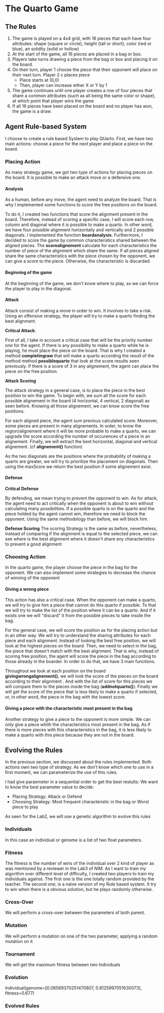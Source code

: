 # The Quarto Game

## The Rules
1. The game is played on a 4x4 grid, with 16 pieces that each have four attributes: shape (square or circle), height (tall or short), color (red or blue), an solidity (solid or hollow)
2. At the start of the game, all 16 pieces are placed in a bag or box.
3. Players take turns drawing a piece from the bag or box and placing it on the board.
4. On their turn, player 1 choose the piece that their opponent will place on their next turn. Player 2 c places piece
    * Piece starts at (0,0)
    * Then, player can increase either X or Y by 1
5. The game continues until one player creates a row of four pieces that share a common attributes (such as all being the same color or shape), at which point that player wins the game
6. If all 16 pieces have been placed on the board and no player has won, the game is a draw.

## Agent Rule-based System
I choose to create a rule based System to play QUarto. First, we have two main actions: choose a piece for the next player and place a piece on the board. 
### Placing Action
As many strategy game, we got two type of actions for placing pieces on the board. It is possible to make an attack move or a defensive one.


#### Analysis
As a human, before any move, the agent need to analyze the board. That is why I implemented some functions to score the free positions on the board. 

To do it, I created two functions that score the alignment present in the board. Therefore, instead of scoring a specific case, I will score each row, column and diagonal where it is possible to make a quarto. In other word, we have four possible alignment horizontally and vertically and 2 possible diagonals. I implemented the function **boardanalysis**. Furthermore, I decided to score the game by common characteristics shared between the aligned pieces. The **scorealignement** calculate for each characteristics the number of piece of the alignment which share the same. If all pieces aligned share the same characteristics with the piece chosen by the opponent, we can give a score to the piece. Otherwise, the characteristic is discarded. 

#### Beginning of the game
At the beginning of the game, we don't know where to play, so we can force the player to play in the diagonal.

#### Attack
Attack consist of making a move in order to win. It involves to take a risk. Using an offensive strategy, the player will try to make a quarto finding the best alignment. 


**Critical Attack**:

First of all, I take in account a critical case that will be the priority number one for the agent. If there is any possibility to make a quarto while he is playing, he must place the piece on the board. That is why I created a method **completingraw** that will make a quarto according the result of the method method **possiblequarto** that look at the score results seen previously. If there is a score of 3 in any alignement, the agent can place the piece on the free position. 

**Attack Scoring**

The attack strategy in a general case, is to place the piece in the best position to win the game. To begin with, we sum all the score for each possible alignement in the board (4 horizontal, 4 vertical, 2 diagonal) as seen before. Knowing all those alignement, we can know score the free positions.

For each aligned piece, the agent sum previous calculated score. Moreover, some pieces are present in many alignements. In order, to know the region/alignement where it will be more probable to make a quarto, we can upgrade the score according the number of occurences of a piece in an alignement. Finally, we will extract the best horizontal, diagonal and vertical alignement. (cf 
**alignement()** function)

As the two diagonals are the positions where the probability of making a quarto are greater, we will try to prioritize the placement on diagonals. Then using the maxScore we return the best position if some alignement exist.

#### Defense

**Critical Defense**

By defending, we mean trying to prevent the opponent to win. As for attack, the agent need to act critically when the opponent is about to win without calculating many possibilities. If a possible quarto is on the quarto and the piece holded by the agent cannot win, therefore we need to block the opponent. Using the same methodology than before, we will block him.


**Defense Scoring**
The scoring Strategy is the same as before, nevertheless, instead of comparing if the alignment is equal to the selected piece, we can see where is the best alignment where it doesn't share any characteristics to prevent a good alignment


### Choosing Action

In the quarto game, the player choose the piece in the bag for the opponent. We can also implement some strategies to decrease the chance of winning of the opponent

#### Giving a wrong piece
This action has also a critical case. When the opponent can make a quarto, we will try to give him a piece that cannot do this quarto if possible. To that we will try to make the list of the position where it can be a quarto. And if it exists one we will "discard" it from the possible pieces to take inside the bag.

For the general case, we will score the position as for the placing action but in an other way. We will try to understand the sharing attributes for each piece and each alignment. Instead of looking the best free position, we will look at the highest pieces on the board. Then, we need to select in the bag, the piece that doesn't match with the best alignment. That is why, instead of scoring free position, the agent will score the piece in the bag according to those already in the boarder. In order to do that, we have 3 main functions. 

Throughout we look at each position on the board **givingwrongalignement()**, we will look the score of the pieces on the board according to their alignment . And with the list of score for this pieces we will compare them to the pieces inside the bag (**addnotquarto()**). Finally we will get the score of the piece that is less likely to make a quarto  if selected, or, in other word, the piece in the bag with the lowest score.

#### Giving a piece with the characteristic most present in the bag

Another strategy to give a piece to the opponent is more simple. We can only give a piece whith the characteristics most present in the bag. As if there is more pieces with this characteristics in the bag, it is less likely to make a quarto with this piece because they are not in the board.


## Evolving the Rules

In the previous section, we discussed about the rules implemented. Both actions own two type of strategy. As we don't know which one to use in a first moment, we can parameterize the use of this rules. 

I had give paraemeter in a sequential order to get the best restults: We want to know the best parameter value to decide:

- Placing Strategy: Attack or Defend
- Choosing Strategy: Most frequent characteristic in the bag or Worst piece to play

As seen for the Lab2, we will use a genetic algorithm to evolve this rules

### Individuals
In this case an individual or genome is a list of two float parameters.

### Fitness
The fitness is the number of wins of the individual over 2 kind of player as was mentioned by a reviewer in the Lab3 of NIM. As I want to train my algorithm over different level of difficulty, I created two players to train my individuals against. The first one is the one totally random provided by the teacher. The second one, is a naive version of my Rule based system. It try to win when there is a obvious solution, but he plays randomly otherwise.

### Cross-Over
We will perform a cross-over between the parameters of both parent.

### Mutation
We will perform a mutation on one of the two parameter, applying a random mutation on it

### Tournament
We will get the maximum fitness between two Individuals

### Evolution
Individual(genome=[0.06569370251470807, 0.8125997051630073], fitness=0.677)

### Evolved Rules



